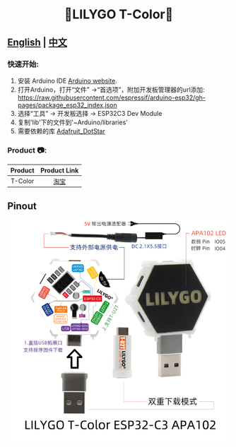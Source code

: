 <h1 align = "center">🌟LILYGO T-Color🌟</h1>

## **[English](./README.MD) | [中文](./README_CN.MD)**

<h3 align = "left">快速开始:</h3>

1. 安装 Arduino IDE  [Arduino website](http://www.arduino.cc/en/main/software).
2. 打开Arduino，打开“文件” ->“首选项”，附加开发板管理器的url添加: https://raw.githubusercontent.com/espressif/arduino-esp32/gh-pages/package_esp32_index.json 
3. 选择“工具” -> 开发板选择 -> ESP32C3 Dev Module
4. 复制'lib'下的文件到'~Arduino/libraries'
5. 需要依赖的库
   [Adafruit_DotStar](https://github.com/adafruit/Adafruit_DotStar)

<h3 align = "left">Product 📷:</h3>

| Product |                                                Product  Link                                                |
| :-----: | :---------------------------------------------------------------------------------------------------------: |
| T-Color | [淘宝](https://item.taobao.com/item.htm?spm=a1z10.3-c-s.w4002-23579470099.9.1005566dyFTp8O&id=668475165844) |

## Pinout

![](image/T-Color-CN.jpg)

